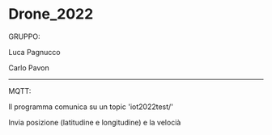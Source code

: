 # Drone_2022

GRUPPO:

Luca Pagnucco

Carlo Pavon

-------------------------------------------------------------------------------------------------------------------------------------------------------------------

MQTT:

Il programma comunica su un topic 'iot2022test/'

Invia posizione (latitudine e longitudine) e la velocià